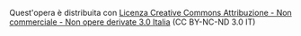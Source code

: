 Quest'opera è distribuita con [Licenza Creative Commons Attribuzione - Non commerciale - Non opere derivate 3.0 Italia](https://creativecommons.org/licenses/by-nc-nd/3.0/it/) 
(CC BY-NC-ND 3.0 IT)
